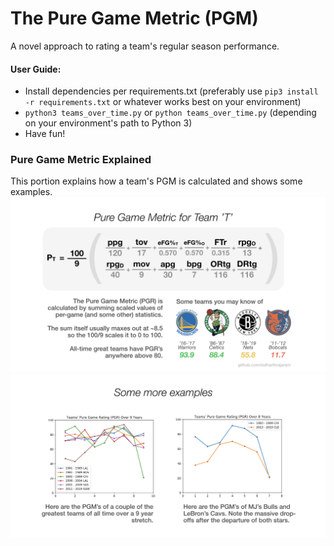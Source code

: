 # The Pure Game Metric (PGM)
A novel approach to rating a team's regular season performance.



#### User Guide:

- Install dependencies per requirements.txt (preferably use `pip3 install -r requirements.txt` or whatever works best on your environment)
- `python3 teams_over_time.py` or `python teams_over_time.py` (depending on your environment's path to Python 3)
- Have fun!

### Pure Game Metric Explained
This portion explains how a team's PGM is calculated and shows some examples.
![great teams](img/pgm.png?raw=true "great teams")
![departure of goats](img/pgm2.png?raw=true "goats leaving")
